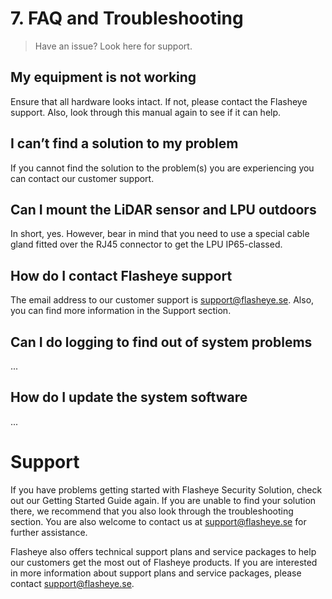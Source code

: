 # 7. FAQ and Troubleshooting

> Have an issue? Look here for support.

## My equipment is not working
Ensure that all hardware looks intact. If not, please contact the Flasheye support. Also, look through this manual again to see if it can help.

## I can’t find a solution to my problem
If you cannot find the solution to the problem(s) you are experiencing you can contact our customer support.

## Can I mount the LiDAR sensor and LPU outdoors
In short, yes. However, bear in mind that you need to use a special cable gland fitted over the RJ45 connector to get the LPU IP65-classed.

## How do I contact Flasheye support
The email address to our customer support is support@flasheye.se. Also, you can find more information in the Support section.

## Can I do logging to find out of system problems
...

## How do I update the system software
...

# Support
If you have problems getting started with Flasheye Security Solution, check out our Getting Started Guide again. If you are unable to find your solution there, we recommend that you also look through the troubleshooting section. You are also welcome to contact us at support@flasheye.se for further assistance.

Flasheye also offers technical support plans and service packages to help our customers get the most out of Flasheye products. If you are interested in more information about support plans and service packages, please contact support@flasheye.se.
